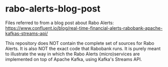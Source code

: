 # rabo-alerts-blog-post
Files referred to from a blog post about Rabo Alerts:
https://www.confluent.io/blog/real-time-financial-alerts-rabobank-apache-kafkas-streams-api/

This repository does NOT contain the complete set of sources for Rabo Alerts.
It is also NOT the exact code that Rabobank runs. It is purely meant to illustrate the way in
which the Rabo Alerts (micro)services are implemented on top of Apache Kafka, using Kafka's
Streams API.
